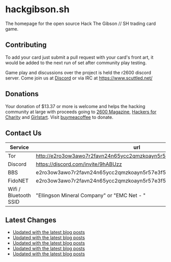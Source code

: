 # hackgibson.sh
The homepage for the open source Hack The Gibson // SH trading card game.


## Contributing

To add your card just submit a pull request with your card's front art, it would be added to the next run of set after community play testing.

Game play and discussions over the project is held the r2600 discord server. Come join us at [Discord](https://discord.com/invite/9hABUzz) or via IRC at https://www.scuttled.net/


## Donations

Your donation of $13.37 or more is welcome and helps the hacking community at large with proceeds going to [2600 Magazine](https://2600.com/), [Hackers for Charity](https://hackersforcharity.org) and [Girlstart](https://girlstart.org).  Visit [buymeacoffee](https://www.buymeacoffee.com/hackgibson.sh) to donate.


## Contact Us

Service | url
-|-
Tor | http://e2ro3ow3awo7r2favn24n65ycc2qmzkoayn5r57e3f56nvjwdcgg32ad.onion
Discord | https://discord.com/invite/9hABUzz
BBS | e2ro3ow3awo7r2favn24n65ycc2qmzkoayn5r57e3f56nvjwdcgg32ad.onion:23
FidoNET | e2ro3ow3awo7r2favn24n65ycc2qmzkoayn5r57e3f56nvjwdcgg32ad.onion:24554
Wifi / Bluetooth SSID | "Ellingson Mineral Company" or "EMC Net - <fidonet address>"

## Latest Changes
<!-- BLOG-POST-LIST:START -->
- [Updated with the latest blog posts](https://github.com/DFW2600/hackgibson.sh/commit/5455233869c721d4150db0657c621a1a6eb4bb0d)
- [Updated with the latest blog posts](https://github.com/DFW2600/hackgibson.sh/commit/68b26bbae6d1593851db3af863f734220c62adf7)
- [Updated with the latest blog posts](https://github.com/DFW2600/hackgibson.sh/commit/a58df3f462b05db1da599d444344b87c6e5a209b)
- [Updated with the latest blog posts](https://github.com/DFW2600/hackgibson.sh/commit/d928c32ea47d38b769975c8be9f84cb3ead179c4)
- [Updated with the latest blog posts](https://github.com/DFW2600/hackgibson.sh/commit/820769d30674d99b2216a2c66674004c9f38a07f)
<!-- BLOG-POST-LIST:END -->
